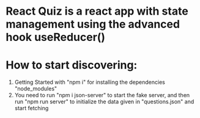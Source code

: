 # React Quiz is a react app with state management using the advanced hook useReducer()

# How to start discovering: 

1. Getting Started with "npm i" for installing the dependencies "node_modules"
2. You need to run "npm i json-server" to start the fake server, and then run "npm run server" to initialize the data given in "questions.json" and start fetching